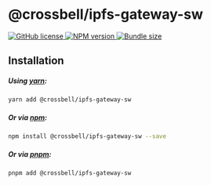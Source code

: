 # @crossbell/ipfs-gateway-sw

<p align="left">
  <a href="https://github.com/Crossbell-Box/crossbell-monorepo/blob/main/LICENSE">
    <img src="https://img.shields.io/npm/l/@crossbell/ipfs-gateway-sw?colorA=373737&colorB=0A70E9&style=flat" alt="GitHub license" />
  </a>
  <a href="https://www.npmjs.com/package/@crossbell/ipfs-gateway-sw">
    <img src="https://img.shields.io/npm/v/@crossbell/ipfs-gateway-sw?colorA=373737&colorB=0A70E9&style=flat" alt="NPM version" />
  </a>
  <a href="https://bundlephobia.com/result?p=@crossbell/ipfs-gateway-sw">
    <img src="https://img.shields.io/bundlephobia/min/@crossbell/ipfs-gateway-sw?label=bundle%20size&colorA=373737&colorB=0A70E9&style=flat" alt="Bundle size" />
  </a>
</p>

## Installation

##### Using [yarn](https://yarn.pm/@crossbell/ipfs-gateway-sw):

```bash
yarn add @crossbell/ipfs-gateway-sw
```

##### Or via [npm](https://www.npmjs.com/package/@crossbell/ipfs-gateway-sw):

```bash
npm install @crossbell/ipfs-gateway-sw --save
```

##### Or via [pnpm](https://pnpm.io):

```bash
pnpm add @crossbell/ipfs-gateway-sw
```
